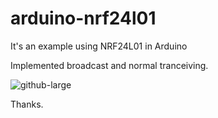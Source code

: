 # arduino-nrf24l01

It's an example using NRF24L01 in Arduino

Implemented broadcast and normal tranceiving.

![github-large](https://github.com/honestech74/arduino-nrf24l01/blob/master/Testing.png)

Thanks.
